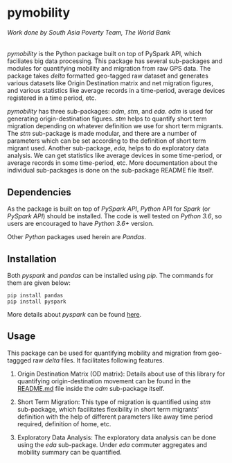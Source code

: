 # pymobility
###### Work done by South Asia Poverty Team, The World Bank

_pymobility_ is the Python package built on top of PySpark API, which faciliates big data processing. This package has
several sub-packages and modules for quantifying mobility and migration from raw GPS data. The package takes _delta_
formatted geo-tagged raw dataset and generates various datasets like Origin Destination matrix and net migration figures,
and various statistics like average records in a time-period, average devices registered in a time period, etc.

_pymobility_ has three sub-packages: _odm_, _stm_, and _eda_. _odm_ is used for generating origin-destination figures.
_stm_ helps to quantify short term migration depending on whatever definition we use for short term migrants. The _stm_
sub-package is made modular, and there are a number of parameters which can be set according to the definition of short
term migrant used. Another sub-package, _eda_, helps to do exploratory data analysis. We can get statistics like average
devices in some time-period, or average records in some time-period, etc. More documentation about the individual
sub-packages is done on the sub-package README file itself.

## Dependencies
As the package is built on top of _PySpark API_, _Python_ API for _Spark_ (or _PySpark API_) should be installed. The code is
well tested on _Python 3.6_, so users are encouraged to have _Python 3.6+_ version.

Other _Python_ packages used herein are _Pandas_.

## Installation

Both _pyspark_ and _pandas_ can be installed using _pip_. The commands for them are given below:

```
pip install pandas
pip install pyspark
```
More details about _pyspark_ can be found [here](https://github.com/apache/spark/tree/master/python).

## Usage
This package can be used for quantifying mobility and migration from geo-taggged raw _delta_ files. It facilitates
following features.
1. Origin Destination Matrix (OD matrix): Details about use of this library for quantifying origin-destination movement
can be found in the [README.md](mobility/odm/README.md) file inside the _odm_ sub-package itself.
   
2. Short Term Migration: This type of migration is quantified using _stm_ sub-package, which facilitates flexibility in
short term migrants' definition with the help of different parameters like away time period required, definition of 
   home, etc.
   
3. Exploratory Data Analysis: The exploratory data analysis can be done using the _eda_ sub-package. Under _eda_
commuter aggregates and mobility summary can be quantified.